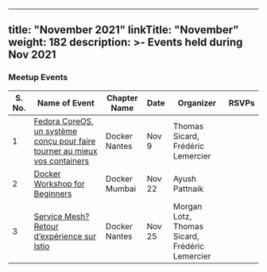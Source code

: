 
---
title: "November 2021"
linkTitle: "November"
weight: 182
description: >-
     Events held during Nov 2021
---


### Meetup Events

| S. No. |   Name of Event    |   Chapter Name  |   Date     |  Organizer  |  RSVPs  | 
|-----------|-----------|-------------|----------------|-------------|------------|
| 1 | [Fedora CoreOS, un système conçu pour faire tourner au mieux vos containers](https://www.meetup.com/Docker-Nantes/events/281670123/) | Docker Nantes | Nov 9 | Thomas Sicard, Frédéric Lemercier |  | 
| 2 | [Docker Workshop for Beginners](https://www.meetup.com/Docker-Mumbai/events/282016470//) | Docker Mumbai | Nov 22 | Ayush Pattnaik |  | <br>
| 3 | [Service Mesh? Retour d’expérience sur Istio](https://www.meetup.com/Docker-Nantes) | Docker Nantes | Nov 25 | Morgan Lotz, Thomas Sicard, Frédéric Lemercier |  | <br>
